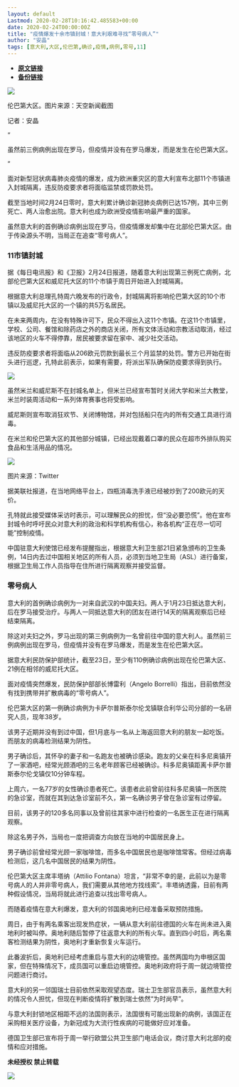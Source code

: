 ```yaml
---
layout: default
Lastmod: 2020-02-28T10:16:42.485583+00:00
date: 2020-02-24T00:00:00Z
title: "疫情爆发十余市镇封城！意大利艰难寻找“零号病人”"
author: "安晶"
tags: [意大利,大区,伦巴第,确诊,疫情,病例,零号,11]
---
```


* [**原文链接**](https://mp.weixin.qq.com/s/WXzod85VH0m5_bc32rBrhQ)
* [**备份链接**](http://archive.today/TbUft)


![](/images/post/c75f0e4e72997b7ee7d3a3d7ec28f63c.jpg)  

伦巴第大区。图片来源：天空新闻截图

记者：安晶

“

  

虽然前三例病例出现在罗马，但疫情并没有在罗马爆发，而是发生在伦巴第大区。

  

”

面对新型冠状病毒肺炎疫情的爆发，成为欧洲重灾区的意大利宣布北部11个市镇进入封城隔离，违反防疫要求者将面临监禁或罚款处罚。  

截至当地时间2月24日零时，意大利累计确诊新冠肺炎病例已达157例，其中三例死亡、两人治愈出院。意大利也成为欧洲受疫情影响最严重的国家。

虽然意大利的首例确诊病例出现在罗马，但疫情爆发却集中在北部伦巴第大区。由于传染源头不明，当局正在追查“零号病人”。

  

  

### **11市镇封城**  

据《每日电讯报》和《卫报》2月24日报道，随着意大利出现第三例死亡病例，北部伦巴第大区和威尼托大区的11个市镇于周日开始进入封城隔离。

根据意大利总理孔特周六晚发布的行政令，封城隔离将影响伦巴第大区的10个市镇以及威尼托大区的一个镇的共5万名居民。

在未来两周内，在没有特殊许可下，民众不得出入这11个市镇。在这11个市镇里，学校、公司、餐馆和除药店之外的商店关闭，所有文体活动和宗教活动取消，经过该地区的火车不得停靠，居民被要求留在家中、减少社交活动。

违反防疫要求者将面临从206欧元罚款到最长三个月监禁的处罚。警方已开始在街头进行巡逻，孔特此前表示，如果有需要，将派出军队确保防疫要求得到执行。

![](/images/post/e8b018eb25e5836ea1df73beab24e5c5.jpg)

虽然米兰和威尼斯不在封城名单上，但米兰已经宣布暂时关闭大学和米兰大教堂，米兰时装周活动和一系列体育赛事也将受影响。

威尼斯则宣布取消狂欢节、关闭博物馆，并对包括船只在内的所有交通工具进行消毒。

在米兰和伦巴第大区的其他部分城镇，已经出现戴着口罩的民众在超市外排队购买食品和生活用品的情况。

![](/images/post/a68c543d1887204339d347c4bcd694d0.jpg)

图片来源：Twitter

据美联社报道，在当地网络平台上，四瓶消毒洗手液已经被炒到了200欧元的天价。

孔特就此接受媒体采访时表示，可以理解民众的担忧，但“没必要恐慌”。他在宣布封城令时呼吁民众对意大利的政治和科学机构有信心，称各机构“正在尽一切可能”控制疫情。

中国驻意大利使馆已经发布提醒指出，根据意大利卫生部21日紧急颁布的卫生条例，14日内去过中国相关地区的所有人员，必须到当地卫生局（ASL）进行备案，根据卫生局工作人员指导在住所进行隔离观察并接受监督。

  

  

### **零号病人**  

意大利的首例确诊病例为一对来自武汉的中国夫妇。两人于1月23日抵达意大利，后在罗马接受治疗。与两人一同抵达意大利的团友在进行14天的隔离观察后已经结束隔离。

除这对夫妇之外，罗马出现的第三例病例为一名曾前往中国的意大利人。虽然前三例病例出现在罗马，但疫情并没有在罗马爆发，而是发生在伦巴第大区。

据意大利民防保护部统计，截至23日，至少有110例确诊病例出现在伦巴第大区、21例在相邻的威尼托大区。

面对疫情突然爆发，民防保护部部长博雷利（Angelo Borrelli）指出，目前依然没有找到携带并扩散病毒的“零号病人”。

伦巴第大区的第一例确诊病例为卡萨尔普斯泰尔伦戈镇联合利华公司分部的一名研究人员，现年38岁。

该男子近期并没有到过中国，但1月底与一名从上海返回意大利的朋友一起吃饭。而朋友的病毒检测结果为阴性。

男子确诊后，其怀孕的妻子和一名跑友也被确诊感染。跑友的父亲在科多尼奥镇开了一家酒吧，经常光顾酒吧的三名老年顾客已经被确诊。科多尼奥镇距离卡萨尔普斯泰尔伦戈镇仅10分钟车程。

上周六，一名77岁的女性确诊患者死亡。该患者此前曾前往科多尼奥镇一所医院的急诊室，而就在其到达急诊室前不久，第一名确诊男子曾在急诊室有过停留。

目前，该男子的120多名同事以及曾前往其家中进行检查的一名医生正在进行隔离观察。

除这名男子外，当局也一度把调查方向放在当地的中国居民身上。

男子确诊前曾经常光顾一家咖啡馆，而多名中国居民也是咖啡馆常客。但经过病毒检测后，这几名中国居民的结果为阴性。

伦巴第大区主席丰塔纳（Attilio Fontana）坦言，“非常不幸的是，此前以为是零号病人的人并非零号病人，我们需要从其他地方找线索”。丰塔纳透露，目前有两种假设情况，当局将就此进行追查以找出零号病人。

而随着疫情在意大利爆发，意大利的邻国奥地利已经准备采取预防措施。

周日，由于有两名乘客出现发热症状，一辆从意大利前往德国的火车在尚未进入奥地利时被叫停。奥地利随后暂停了往返意大利的所有火车。直到四小时后，两名乘客检测结果为阴性，奥地利才重新恢复火车运行。

此番波折后，奥地利已经考虑重启与意大利的边境管控。虽然两国均为申根区国家，但在特殊情况下，成员国可以重启边境管控。奥地利政府将于周一就边境管控问题进行商讨。

意大利的另一邻国瑞士目前依然采取观望态度。瑞士卫生部官员表示，虽然意大利的情况令人担忧，但现在判断疫情将扩散到瑞士依然“为时尚早”。

与意大利封锁地区相距不远的法国则表示，法国很有可能出现新的病例，该国正在采购相关医疗设备，为新冠成为大流行性疾病的可能做好应对准备。

德国卫生部已宣布将于周一举行欧盟公共卫生部门电话会议，商讨意大利北部的疫情和应对措施。

  

**未经授权 禁止转载**

  

  

![](/images/post/3ef9527fd7edfb43b0c70486c7a956af.jpg)


